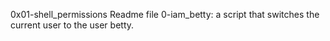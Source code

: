 0x01-shell_permissions Readme file
0-iam_betty: a script that switches the current user to the user betty.
